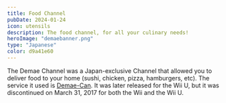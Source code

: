 ```yaml
---
title: Food Channel
pubDate: 2024-01-24
icon: utensils
description: The food channel, for all your culinary needs!
heroImage: "demaebanner.png"
type: "Japanese"
color: d9a41e60
---
```

The Demae Channel was a Japan-exclusive Channel that allowed you to deliver food to your home
(sushi, chicken, pizza, hamburgers, etc). The service it used is <a href="https://demae-can.com/">Demae-Can</a>.
It was later released for the Wii U, but it was discontinued on March 31, 2017 for both the Wii and the Wii U.
